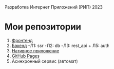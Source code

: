 Разработка Интернет Приложений (РИП) 2023
 # Мои репозитории

1. [Фронтенд](https://github.com/Alladan04/gp_frontend) 
2. [Бэкенд](https://github.com/Alladan04/rip)
    -Л1: ssr
    -Л2: db
    -Л3: rest_api
        + Л5: auth
4. [Нативное приложение](https://github.com/Alladan04/react-native-app)
5. [GitHub Pages](https://alladan04.github.io/gp_frontend/operation)
6. Асинхронный сервис (автомат) 

